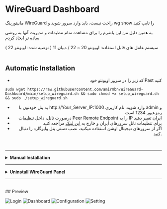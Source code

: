 # WireGuard Dashboard
مانیتورینگ WireGuard راحت نیست، باید وارد سرور شوید و wg show را تایپ کنید<br>

به همین دلیل من این پلتفرم را برای مشاهده تمام تنظیمات و مدیریت آنها به روشی ساده تر ایجاد کردم

سیستم عامل های قابل استفاده: اوبونتو 20 ~ 22 / دبیان 11 ( توصیه شده: اوبونتو 22 )
<br>
<br>

## Automatic Installation

<div align="right">
 
 - کد زیر را در سرور اوبونتو خود Past کنید
</div>

<div align="left">
 
```
sudo wget https://raw.githubusercontent.com/amirmbn/WireGuard-Dashboard/main/setup_wireguard.sh && sudo chmod +x setup_wireguard.sh && sudo ./setup_wireguard.sh
```
</div>
<div align="right">

- به پنل خودتون با http://Your_Server_IP:1000 وارد شوید. نام کاربری admin و رمزعبور 1234 است
- درصورت تانل، داخل تنظیمات Peer Remote Endpoint را به IP ایران تغییر دهید
- برای تنظیمات تانل سرورهای ایران و خارج به [این لینک](https://github.com/amirmbn/UDP2RAW) مراجعه کنید
- اگر از سرورهای دیجیتال اوشن استفاده میکنید، نصب دستی پنل وایرگارد را دنبال کنید.
</div><br>

--------------
<div align="left">
  <details>
    <summary><strong>Manual Installation</strong></summary>
   <br>
<div align="right">
 
 - سرور را اپدیت کنید و وایرگارد را نصب کنید
</div>
<div align="left">
 
```
apt update -y
apt install wireguard -y
```
</div>
<div align="right">
 
 - با دستور زیر پرایوت کی بسازید و در یک جا یادداشتش کنید
 
 
</div>
<div align="left">
 
```
wg genkey | sudo tee /etc/wireguard/server_private.key
```
</div>
<div align="right">


- دریافت اینترفیس default، عبارت بعد از dev میشه اسم اینترفیس شما (مثل eth0)
</div>
<div align="left">
 
```
ip route list default
```
</div>
<div align="right">


- با دستور زیر وارد مسیر کانفیگ وایرگارد بشوید
</div>
<div align="left">
 
```
nano /etc/wireguard/wg0.conf
```
</div>
<div align="right">

- داخلش متن زیر را کپی کنید
</div>
<div align="left">
  
```
[Interface]
Address = 172.20.0.1/24
PostUp = iptables -I INPUT -p udp --dport 40600 -j ACCEPT
PostUp = iptables -I FORWARD -i eth0 -o wg0 -j ACCEPT
PostUp = iptables -I FORWARD -i wg0 -j ACCEPT
PostUp = iptables -t nat -A POSTROUTING -o eth0 -j MASQUERADE
PostUp = ip6tables -I FORWARD -i wg0 -j ACCEPT
PostUp = ip6tables -t nat -A POSTROUTING -o eth0 -j MASQUERADE
PostDown = iptables -D INPUT -p udp --dport 40600 -j ACCEPT
PostDown = iptables -D FORWARD -i eth0 -o wg0 -j ACCEPT
PostDown = iptables -D FORWARD -i wg0 -j ACCEPT
PostDown = iptables -t nat -D POSTROUTING -o eth0 -j MASQUERADE
PostDown = ip6tables -D FORWARD -i wg0 -j ACCEPT
PostDown = ip6tables -t nat -D POSTROUTING -o eth0 -j MASQUERADE
ListenPort = 40600
PrivateKey = YOUR_GENERATED_PRIVATE_KEY
SaveConfig = true
```
</div>
<div align="right">

- پورت وایرگارد در اینجا 40600 است، میتوانید پورت دیگری انتخاب کنید
- دقت کنید برای سرور های دیجیتال اوشن،  از پرایوت ایپی دیگری استفاده نمایید
- پرایوت کی که ساخته بودید را به جای YOUR_GENERATED_PRIVATE_KEY قرار دهید
- نام اینترفیس را به صورت پیش فرض eth0 قرار دادیم، اگر اینترفیس شما متفاوت است دستور بالا را ویرایش کنید
- برای ساختن اینترفیس های بیشتر با پورت های مختلف روش بالا رو انجام بدید فقط نام، پورت و IP رو عوض کنید
</div>
<div align="left">
 
```
apt update
apt install git
git clone https://github.com/amirmbn/WireGuard-Dashboard.git
cd WireGuard-Dashboard
mv src /root/
cd
rm -rf WireGuard-Dashboard
apt-get -y install python3-pip
apt install gunicorn -y
cd src
sudo chmod u+x wgd.sh
pip install -r requirements.txt
sudo ./wgd.sh install
sudo chmod -R 755 /etc/wireguard
./wgd.sh start
(crontab -l 2>/dev/null; echo "@reboot cd src && ./wgd.sh restart") | crontab -
```
</div>
<div align="right">

- به پنل خودتون با http://Your_Server_IP:1000 وارد شوید. نام کاربری admin و رمزعبور 1234 است
- درصورت تانل، داخل تنظیمات Peer Remote Endpoint را به IP ایران تغییر دهید
- برای تنظیمات تانل سرورهای ایران و خارج به [این لینک](https://github.com/amirmbn/UDP2RAW) مراجعه کنید
<div>
  </details>
</div>

--------------
<div align="left">
  <details>
    <summary><strong>Uninstall WireGuard Panel</strong></summary>
   <br>
<div align="left">
 
```
cd
rm -rf src
rm -rf /etc/wireguard
sudo apt remove wireguard -y
```
</div>
<div align="right">
 
 - اگر بعد از حذف، قصد نصب مجدد پنل را دارید کد ریز را قبل از نصب وارد کنید
 
 
</div>
<div align="left">
 
```
mkdir /etc/wireguard
```

  </details>
</div>

--------------
<br>
## Preview

![Login](./images/login.png)
![Dashboard](./images/dashboard.png)
![Configuration](./images/configuration.png)
![Setting](./images/setting.png)

</div>
